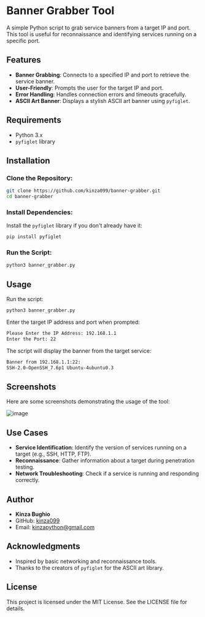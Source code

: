# Banner Grabber Tool

A simple Python script to grab service banners from a target IP and port. This tool is useful for reconnaissance and identifying services running on a specific port.

## Features
- **Banner Grabbing**: Connects to a specified IP and port to retrieve the service banner.
- **User-Friendly**: Prompts the user for the target IP and port.
- **Error Handling**: Handles connection errors and timeouts gracefully.
- **ASCII Art Banner**: Displays a stylish ASCII art banner using `pyfiglet`.

## Requirements
- Python 3.x
- `pyfiglet` library

## Installation

### Clone the Repository:
```bash
git clone https://github.com/kinza099/banner-grabber.git
cd banner-grabber
```

### Install Dependencies:
Install the `pyfiglet` library if you don't already have it:
```bash
pip install pyfiglet
```

### Run the Script:
```bash
python3 banner_grabber.py
```

## Usage
Run the script:
```bash
python3 banner_grabber.py
```
Enter the target IP address and port when prompted:
```bash
Please Enter the IP Address: 192.168.1.1
Enter the Port: 22
```
The script will display the banner from the target service:
```bash
Banner from 192.168.1.1:22:
SSH-2.0-OpenSSH_7.6p1 Ubuntu-4ubuntu0.3
```

## Screenshots
Here are some screenshots demonstrating the usage of the tool:

![image](https://github.com/user-attachments/assets/98ba5cdc-9724-4333-950d-767ad633748b)


## Use Cases
- **Service Identification**: Identify the version of services running on a target (e.g., SSH, HTTP, FTP).
- **Reconnaissance**: Gather information about a target during penetration testing.
- **Network Troubleshooting**: Check if a service is running and responding correctly.


## Author
- **Kinza Bughio**
- GitHub: [kinza099](https://github.com/kinza099)
- Email: kinzapython@gmail.com

## Acknowledgments
- Inspired by basic networking and reconnaissance tools.
- Thanks to the creators of `pyfiglet` for the ASCII art library.

## License
This project is licensed under the MIT License. See the LICENSE file for details.


